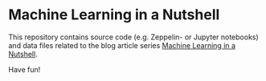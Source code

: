 # Machine Learning in a Nutshell

This repository contains source code (e.g. Zeppelin- or Jupyter notebooks) and data files related to the blog article series [Machine Learning in a Nutshell](http://www.openforce.com/category/machine-learning/).

Have fun!
